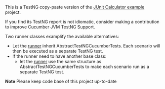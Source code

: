This is a TestNG copy-paste version of the [JUnit Calculator example](https://github.com/cucumber/cucumber-jvm/tree/master/examples/java-calculator) project.

If you find its TestNG report is not idiomatic, consider making a contribution to improve Cucumber JVM TestNG Support.  

Two runner classes examplify the available alternatives:
* Let the [runner](src/test/java/io/cucumber/examples/testng/RunCucumberTest.java) inherit AbstractTestNGCucumberTests. Each scenario will then be executed as a separate TestNG test.
* If the runner need to have another base class:
  * let the [runner](src/test/java/io/cucumber/examples/testng/RunCucumberByCompositionTest.java) use the same structure as AbstractTestNGCucumberTests to make each scenario run as a separate TestNG test.

**Note**
Please keep code base of this project up-to-date

